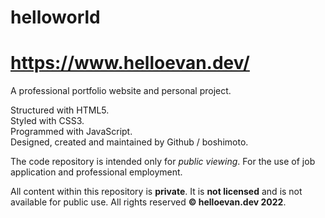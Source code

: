 # helloworld

# https://www.helloevan.dev/

A professional portfolio website and personal project.

Structured with HTML5.<br>
Styled with CSS3.<br>
Programmed with JavaScript.<br>
Designed, created and maintained by Github / boshimoto.

The code repository is intended only for *public viewing*. For the use of job application and professional employment.

All content within this repository is **private**. It is **not licensed** and is not available for public use.
All rights reserved **© helloevan.dev 2022**.
